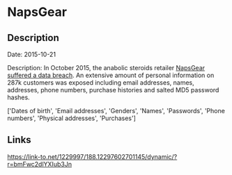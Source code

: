 # NapsGear

## Description

Date: 2015-10-21

Description:
In October 2015, the anabolic steroids retailer <a href="https://thinksteroids.com/community/threads/warning-naps-customer-database-compromised.134375549/" target="_blank" rel="noopener">NapsGear suffered a data breach</a>. An extensive amount of personal information on 287k customers was exposed including email addresses, names, addresses, phone numbers, purchase histories and salted MD5 password hashes.


['Dates of birth', 'Email addresses', 'Genders', 'Names', 'Passwords', 'Phone numbers', 'Physical addresses', 'Purchases']

## Links

https://link-to.net/1229997/188.12297602701145/dynamic/?r=bmFwc2dlYXIub3Jn
